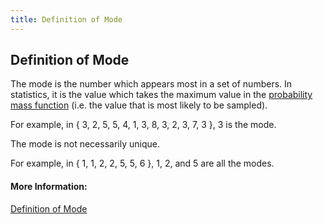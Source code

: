 ```yaml
---
title: Definition of Mode
---
```

## Definition of Mode
<!-- The article goes here, in GitHub-flavored Markdown. Feel free to add YouTube videos, images, and CodePen/JSBin embeds  -->

The mode is the number which appears most in a set of numbers. In statistics, it is the value which takes the maximum value in the <a href='https://en.wikipedia.org/wiki/Probability_mass_function' target='_blank' rel='nofollow'>probability mass function</a> (i.e. the value that is most likely to be sampled).

For example, in <span class="texhtml">{ 3, 2, 5, 5, 4, 1, 3, 8, 3, 2, 3, 7, 3 }</span>, 3 is the mode.

The mode is not necessarily unique.

For example, in <span class="texhtml">{ 1, 1, 2, 2, 5, 5, 6 }</span>, 1, 2, and 5 are all the modes.

#### More Information:
<!-- Please add any articles you think might be helpful to read before writing the article -->

<a href='https://www.mathsisfun.com/definitions/mode.html' target='_blank' rel='nofollow'>Definition of Mode</a>
